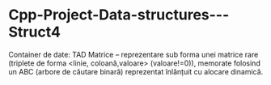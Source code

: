 # Cpp-Project-Data-structures---Struct4
Container de date: TAD Matrice – reprezentare sub forma unei matrice rare (triplete de forma <linie, coloană,valoare> (valoare!=0)), memorate folosind un ABC (arbore de căutare binară) reprezentat înlănțuit cu alocare dinamică.
